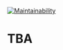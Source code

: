 [![Maintainability](https://api.codeclimate.com/v1/badges/e1347ab778ecf8571b29/maintainability)](https://codeclimate.com/github/nonusae/natthakit-dev-backend/maintainability)

# TBA
